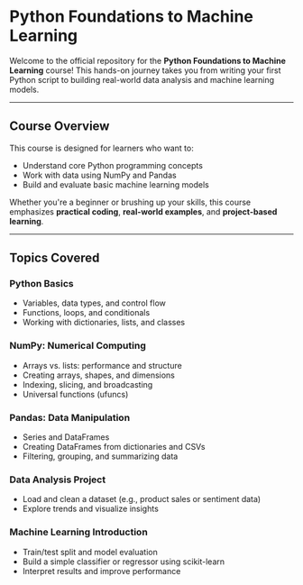# Python Foundations to Machine Learning

Welcome to the official repository for the **Python Foundations to Machine Learning** course! This hands-on journey takes you from writing your first Python script to building real-world data analysis and machine learning models.

---

## Course Overview

This course is designed for learners who want to:

- Understand core Python programming concepts
- Work with data using NumPy and Pandas
- Build and evaluate basic machine learning models

Whether you're a beginner or brushing up your skills, this course emphasizes **practical coding**, **real-world examples**, and **project-based learning**.

---

## Topics Covered

### Python Basics
- Variables, data types, and control flow
- Functions, loops, and conditionals
- Working with dictionaries, lists, and classes

### NumPy: Numerical Computing
- Arrays vs. lists: performance and structure
- Creating arrays, shapes, and dimensions
- Indexing, slicing, and broadcasting
- Universal functions (ufuncs)

### Pandas: Data Manipulation
- Series and DataFrames
- Creating DataFrames from dictionaries and CSVs
- Filtering, grouping, and summarizing data

### Data Analysis Project
- Load and clean a dataset (e.g., product sales or sentiment data)
- Explore trends and visualize insights

### Machine Learning Introduction
- Train/test split and model evaluation
- Build a simple classifier or regressor using scikit-learn
- Interpret results and improve performance
